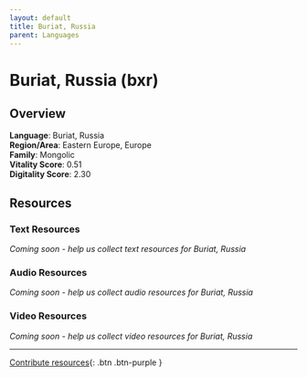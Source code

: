 ```yaml
---
layout: default
title: Buriat, Russia
parent: Languages
---
```


# Buriat, Russia (bxr)

## Overview

**Language**: Buriat, Russia  
**Region/Area**: Eastern Europe, Europe  
**Family**: Mongolic  
**Vitality Score**: 0.51  
**Digitality Score**: 2.30  

## Resources

### Text Resources
*Coming soon - help us collect text resources for Buriat, Russia*

### Audio Resources
*Coming soon - help us collect audio resources for Buriat, Russia*

### Video Resources
*Coming soon - help us collect video resources for Buriat, Russia*

---

[Contribute resources](https://fairtrain.github.io/){: .btn .btn-purple }

